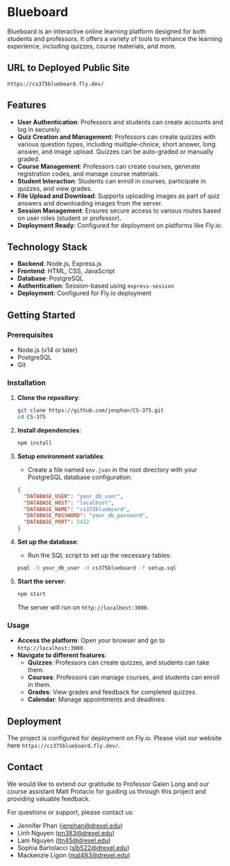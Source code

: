 # Blueboard

Blueboard is an interactive online learning platform designed for both students and professors. It offers a variety of tools to enhance the learning experience, including quizzes, course materials, and more.

## URL to Deployed Public Site
`https://cs375blueboard.fly.dev/`

## Features
- **User Authentication**: Professors and students can create accounts and log in securely.
- **Quiz Creation and Management**: Professors can create quizzes with various question types, including multiple-choice, short answer, long answer, and image upload. Quizzes can be auto-graded or manually graded.
- **Course Management**: Professors can create courses, generate registration codes, and manage course materials.
- **Student Interaction**: Students can enroll in courses, participate in quizzes, and view grades.
- **File Upload and Download**: Supports uploading images as part of quiz answers and downloading images from the server.
- **Session Management**: Ensures secure access to various routes based on user roles (student or professor).
- **Deployment Ready**: Configured for deployment on platforms like Fly.io.

## Technology Stack
- **Backend**: Node.js, Express.js
- **Frontend**: HTML, CSS, JavaScript
- **Database**: PostgreSQL
- **Authentication**: Session-based using `express-session`
- **Deployment**: Configured for Fly.io deployment

## Getting Started

### Prerequisites
- Node.js (v14 or later)
- PostgreSQL
- Git

### Installation
1. **Clone the repository**:

   ```bash
   git clone https://github.com/jenphan/CS-375.git
   cd CS-375
   ```

2. **Install dependencies**:
   ```bash
   npm install
   ```

3. **Setup environment variables**:
   - Create a file named `env.json` in the root directory with your PostgreSQL database configuration:
   ```json
   {
     "DATABASE_USER": "your_db_user",
     "DATABASE_HOST": "localhost",
     "DATABASE_NAME": "cs375blueboard",
     "DATABASE_PASSWORD": "your_db_password",
     "DATABASE_PORT": 5432
   }
   ```

4. **Set up the database**:
   - Run the SQL script to set up the necessary tables:

   ```bash
   psql -U your_db_user -d cs375blueboard -f setup.sql
   ```

5. **Start the server**:
   ```bash
   npm start
   ```
   The server will run on `http://localhost:3000`.

### Usage
- **Access the platform**: Open your browser and go to `http://localhost:3000`.
- **Navigate to different features**:
  - **Quizzes**: Professors can create quizzes, and students can take them.
  - **Courses**: Professors can manage courses, and students can enroll in them.
  - **Grades**: View grades and feedback for completed quizzes.
  - **Calendar**: Manage appointments and deadlines.

## Deployment
The project is configured for deployment on Fly.io. Please visit our website here `https://cs375blueboard.fly.dev/`.

## Contact
We would like to extend our gratitude to Professor Galen Long and our course assistant Matt Protacio for guiding us through this project and providing valuable feedback.

For questions or support, please contact us:
- Jennifer Phan (jenphan@drexel.edu)
- Linh Nguyen (pn383@drexel.edu)
- Lam Nguyen (ltn45@drexel.edu)
- Sophia Bartolacci (slb522@drexel.edu)
- Mackenzie Ligon (mal483@drexel.edu)
